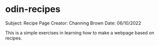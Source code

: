 # odin-recipes
Subject: Recipe Page
Creator: Channing Brown
Date: 06/10/2022

This is a simple exercises in learning how to make a webpage
based on recipes.